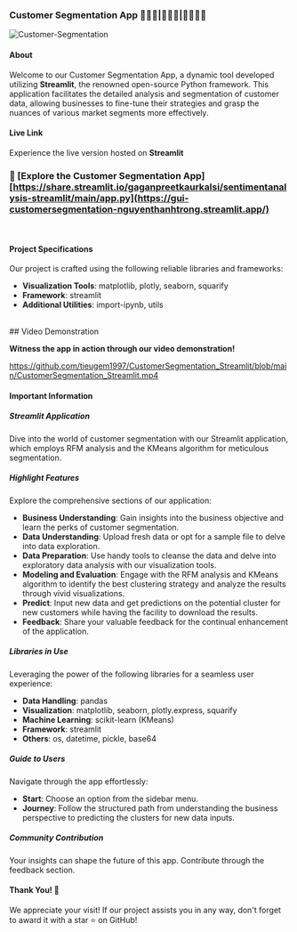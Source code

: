 ### **Customer Segmentation App 🧑‍🤝‍🧑|👨‍👨‍👦|👨‍👩‍👧‍👦**

![Customer-Segmentation](https://github.com/tieugem1997/CustomerSegmentation_Streamlit/assets/39017335/15e46542-f96f-4d8d-b24d-907db4a6f736)

#### **About**

Welcome to our Customer Segmentation App, a dynamic tool developed utilizing **Streamlit**, the renowned open-source Python framework. This application facilitates the detailed analysis and segmentation of customer data, allowing businesses to fine-tune their strategies and grasp the nuances of various market segments more effectively.

#### **Live Link**

Experience the live version hosted on **Streamlit**
### 🔗 [Explore the Customer Segmentation App] [https://share.streamlit.io/gaganpreetkaurkalsi/sentimentanalysis-streamlit/main/app.py](https://gui-customersegmentation-nguyenthanhtrong.streamlit.app/)
<br>

#### **Project Specifications**

Our project is crafted using the following reliable libraries and frameworks:

- **Visualization Tools**: matplotlib, plotly, seaborn, squarify
- **Framework**: streamlit
- **Additional Utilities**: import-ipynb, utils

<br>
## Video Demonstration

**Witness the app in action through our video demonstration!**          

https://github.com/tieugem1997/CustomerSegmentation_Streamlit/blob/main/CustomerSegmentation_Streamlit.mp4
<br>

#### **Important Information**

##### **Streamlit Application**

Dive into the world of customer segmentation with our Streamlit application, which employs RFM analysis and the KMeans algorithm for meticulous segmentation.

##### **Highlight Features**

Explore the comprehensive sections of our application:
- **Business Understanding**: Gain insights into the business objective and learn the perks of customer segmentation.
- **Data Understanding**: Upload fresh data or opt for a sample file to delve into data exploration.
- **Data Preparation**: Use handy tools to cleanse the data and delve into exploratory data analysis with our visualization tools.
- **Modeling and Evaluation**: Engage with the RFM analysis and KMeans algorithm to identify the best clustering strategy and analyze the results through vivid visualizations.
- **Predict**: Input new data and get predictions on the potential cluster for new customers while having the facility to download the results.
- **Feedback**: Share your valuable feedback for the continual enhancement of the application.

##### **Libraries in Use**

Leveraging the power of the following libraries for a seamless user experience:
- **Data Handling**: pandas
- **Visualization**: matplotlib, seaborn, plotly.express, squarify
- **Machine Learning**: scikit-learn (KMeans)
- **Framework**: streamlit
- **Others**: os, datetime, pickle, base64

##### **Guide to Users**

Navigate through the app effortlessly:
- **Start**: Choose an option from the sidebar menu.
- **Journey**: Follow the structured path from understanding the business perspective to predicting the clusters for new data inputs.

##### **Community Contribution**

Your insights can shape the future of this app. Contribute through the feedback section.

#### **Thank You! 🙏**

We appreciate your visit! If our project assists you in any way, don't forget to award it with a star ⭐ on GitHub!
